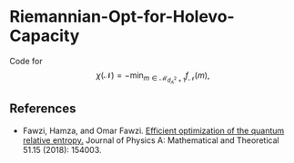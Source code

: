 # Riemannian-Opt-for-Holevo-Capacity

Code for 
$$
\chi(\mathcal{N}) = -\min_{m\in \mathcal{M}_{d_A^2+1}} f_{\mathcal{N}}(m),
$$

## References
- Fawzi, Hamza, and Omar Fawzi. [Efficient optimization of the quantum relative entropy.](https://iopscience.iop.org/article/10.1088/1751-8121/aab285/meta?casa_token=GtAVKCFMxY0AAAAA:OcDLxKhMwwNGDyLAU_rKF1p2lWwS3Fbg_O0bPhfmaqW0qPfqbHps1NWQvJhbsPL1018-O-tAlq7ILlYzqNSQ1H8gyd1s) Journal of Physics A: Mathematical and Theoretical 51.15 (2018): 154003.
